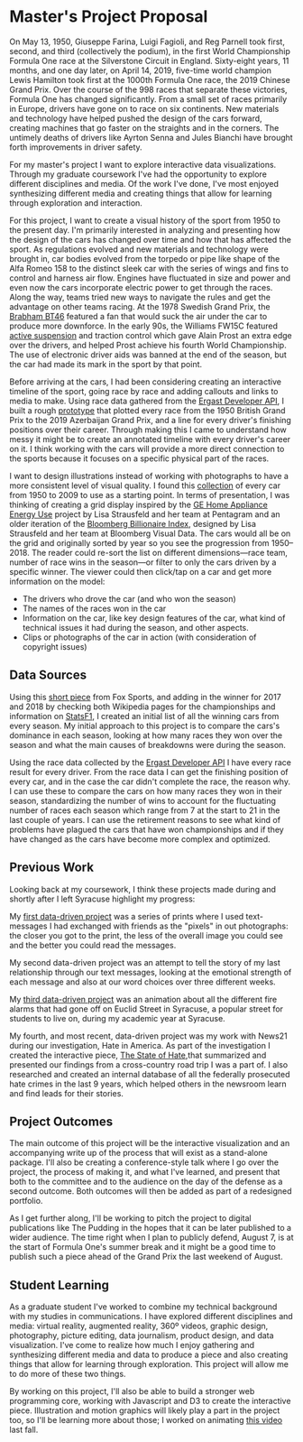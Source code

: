 # Master's Project Proposal

On May 13, 1950, Giuseppe Farina, Luigi Fagioli, and Reg Parnell took first, second, and third (collectively the podium), in the first World Championship Formula One race at the Silverstone Circuit in England. Sixty-eight years, 11 months, and one day later, on April 14, 2019, five-time world champion Lewis Hamilton took first at the 1000th Formula One race, the 2019 Chinese Grand Prix. Over the course of the 998 races that separate these victories, Formula One has changed significantly. From a small set of races primarily in Europe, drivers have gone on to race on six continents. New materials and technology have helped pushed the design of the cars forward, creating machines that go faster on the straights and in the corners. The untimely deaths of drivers like Ayrton Senna and Jules Bianchi have brought forth improvements in driver safety.

For my master's project I want to explore interactive data visualizations. Through my graduate coursework I've had the opportunity to explore different disciplines and media. Of the work I've done, I've most enjoyed synthesizing different media and creating things that allow for learning through exploration and interaction.

For this project, I want to create a visual history of the sport from 1950 to the present day. I'm primarily interested in analyzing and presenting how the design of the cars has changed over time and how that has affected the sport. As regulations evolved and new materials and technology were brought in, car bodies evolved from the torpedo or pipe like shape of the Alfa Romeo 158 to the distinct sleek car with the series of wings and fins to control and harness air flow. Engines have fluctuated in size and power and even now the cars incorporate electric power to get through the races. Along the way, teams tried new ways to navigate the rules and get the advantage on other teams racing. At the 1978 Swedish Grand Prix, the [Brabham BT46](https://www.youtube.com/watch?v=pukIEuzgd3U) featured a fan that would suck the air under the car to produce more downforce. In the early 90s, the Williams FW15C featured [active suspension](https://www.youtube.com/watch?v=7AME4v3qZkc) and traction control which gave Alain Prost an extra edge over the drivers, and helped Prost achieve his fourth World Championship. The use of electronic driver aids was banned at the end of the season, but the car had made its mark in the sport by that point.

Before arriving at the cars, I had been considering creating an interactive timeline of the sport, going race by race and adding callouts and links to media to make. Using race data gathered from the [Ergast Developer API](https://ergast.com/mrd/), I built a rough [prototype](http://lennymartinez.com/vis-thesis/prototype/line-chart-all.html) that plotted every race from the 1950 British Grand Prix to the 2019 Azerbaijan Grand Prix, and a line for every driver's finishing positions over their career. Through making this I came to understand how messy it might be to create an annotated timeline with every driver's career on it. I think working with the cars will provide a more direct connection to the sports because it focuses on a specific physical part of the races.

I want to design illustrations instead of working with photographs to have a more consistent level of visual quality. I found this [collection](https://racingotaku.files.wordpress.com/2009/06/f1cars_50-091.jpg) of every car from 1950 to 2009 to use as a starting point. In terms of presentation, I was thinking of creating a grid display inspired by the [GE Home Appliance Energy Use](https://informationart.com/projects/cravath) project by Lisa Strausfeld and her team at Pentagram and an older iteration of the [Bloomberg Billionaire Index](https://informationart.com/projects/bloomberg-billionaires), designed by Lisa Strausfeld and her team at Bloomberg Visual Data. The cars would all be on the grid and originally sorted by year so you see the progression from 1950–2018. The reader could re-sort the list on different dimensions—race team, number of race wins in the season—or filter to only the cars driven by a specific winner. The viewer could then click/tap on a car and get more information on the model:

* The drivers who drove the car (and who won the season)
* The names of the races won in the car
* Information on the car, like key design features of the car, what kind of technical issues it had during the season, and other aspects.
* Clips or photographs of the car in action (with consideration of copyright issues)

## Data Sources

Using this [short piece](https://www.foxsports.com/motor/gallery/images-f1-cars-championship-winning-022717) from Fox Sports, and adding in the winner for 2017 and 2018 by checking both Wikipedia pages for the championships and information on [StatsF1](https://www.statsf1.com/en/default.aspx#), I created an initial list of all the winning cars from every season. My initial approach to this project is to compare the cars's dominance in each season, looking at how many races they won over the season and what the main causes of breakdowns were during the season.

Using the race data collected by the [Ergast Developer API](http://ergast.com/mrd/) I have every race result for every driver. From the race data I can get the finishing position of every car, and in the case the car didn't complete the race, the reason why. I can use these to compare the cars on how many races they won in their season, standardizing the number of wins to account for the fluctuating number of races each season which range from 7 at the start to 21 in the last couple of years. I can use the retirement reasons to see what kind of problems have plagued the cars that have won championships and if they have changed as the cars have become more complex and optimized.

## Previous Work

Looking back at my coursework, I think these projects made during and shortly after I left Syracuse highlight my progress:

My [first data-driven project](https://www.dropbox.com/sh/3bp65gt2y2wtbet/AACzRk4bMA22OYy6PSqOuvLpa?dl=0) was a series of prints where I used text-messages I had exchanged with friends as the "pixels" in out photographs: the closer you got to the print, the less of the overall image you could see and the better you could read the messages.

My second data-driven project was an attempt to tell the story of my last relationship through our text messages, looking at the emotional strength of each message and also at our word choices over three different weeks.

My [third data-driven project](https://www.instagram.com/p/BiNgylbgKCq/?utm_source=ig_web_copy_link) was an animation about all the different fire alarms that had gone off on Euclid Street in Syracuse, a popular street for students to live on, during my academic year at Syracuse.

My fourth, and most recent, data-driven project was my work with News21 during our investigation, Hate in America. As part of the investigation I created the interactive piece, [The State of Hate](https://hateinamerica.news21.com/roadtrip/),that summarized and presented our findings from a cross-country road trip I was a part of. I also researched and created an internal database of all the federally prosecuted hate crimes in the last 9 years, which helped others in the newsroom learn and find leads for their stories.

## Project Outcomes

The main outcome of this project will be the interactive visualization and an accompanying write up of the process that will exist as a stand-alone package. I'll also be creating a conference-style talk where I go over the project, the process of making it, and what I've learned, and present that both to the committee and to the audience on the day of the defense as a second outcome. Both outcomes will then be added as part of a redesigned portfolio.

As I get further along, I'll be working to pitch the project to digital publications like The Pudding in the hopes that it can be later published to a wider audience. The time right when I plan to publicly defend, August 7, is at the start of Formula One's summer break and it might be a good time to publish such a piece ahead of the Grand Prix the last weekend of August.

## Student Learning

As a graduate student I've worked to combine my technical background with my studies in communications. I have explored different disciplines and media: virtual reality, augmented reality, 360º videos, graphic design, photography, picture editing, data journalism, product design, and data visualization. I've come to realize how much I enjoy gathering and synthesizing different media and data to produce a piece and also creating things that allow for learning through exploration. This project will allow me to do more of these two things.

By working on this project, I'll also be able to build a stronger web programming core, working with Javascript and D3 to create the interactive piece. Illustration and motion graphics will likely play a part in the project too, so I'll be learning more about those; I worked on animating [this video](https://www.youtube.com/watch?v=3foEvxBnh7o) last fall.